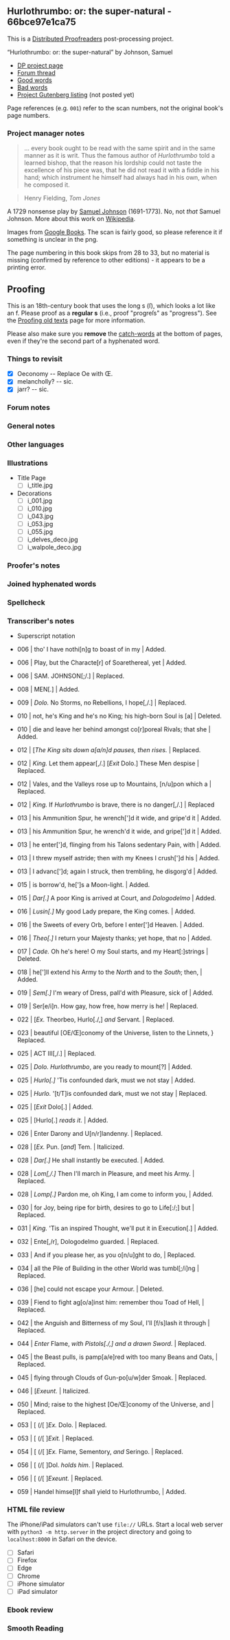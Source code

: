 ## Hurlothrumbo: or: the super-natural - 66bce97e1ca75 ##

This is a [Distributed Proofreaders](http://www.pgdp.net/) post-processing project.

“Hurlothrumbo: or: the super-natural” by Johnson, Samuel

* [DP project page](http://www.pgdp.net/c/project.php?id=projectID66bce97e1ca75)
* [Forum thread](https://www.pgdp.net/phpBB3/viewtopic.php?t=82260)
* [Good words](good_words.txt)
* [Bad words](bad_words.txt)
* [Project Gutenberg listing]() (not posted yet)

Page references (e.g. `001`) refer to the scan numbers, not the original book's page numbers.

### Project manager notes ###

> ... every book ought to be read with the same spirit and in the same manner as it is writ. Thus the famous author of *Hurlothrumbo* told a learned bishop, that the reason his lordship could not taste the excellence of his piece was, that he did not read it with a fiddle in his hand; which instrument he himself had always had in his own, when he composed it.

> Henry Fielding, *Tom Jones*

A 1729 nonsense play by [Samuel Johnson](https://en.wikipedia.org/wiki/Samuel_Johnson_(dramatist)) (1691-1773). No, not *that* Samuel Johnson. More about this work on [Wikipedia](https://en.wikipedia.org/wiki/Hurlothrumbo).

Images from [Google Books](https://www.google.com/books/edition/Hurlothrumbo_or_the_Super_natural_An_ext/OHJZAAAAcAAJ?hl=en&gbpv=0). The scan is fairly good, so please reference it if something is unclear in the png.

The page numbering in this book skips from 28 to 33, but no material is missing (confirmed by reference to other editions) - it appears to be a printing error.

## Proofing

This is an 18th-century book that uses the long s (ſ), which looks a lot like an f. Please proof as a **regular s** (i.e., proof "progreſs" as "progress"). See the [Proofing old texts](https://www.pgdp.net/wiki/DP_Official_Documentation:Proofreading/Proofing_old_texts) page for more information.

Please also make sure you **remove** the [catch-words](https://www.pgdp.net/wiki/DP_Official_Documentation:Proofreading/Proofreading_Guidelines#Single_Word_at_Bottom_of_Page) at the bottom of pages, even if they're the second part of a hyphenated word.

### Things to revisit ###

* [x] Oeconomy -- Replace Oe with Œ.
* [x] melancholly? -- sic.
* [x] jarr? -- sic.

### Forum notes ###

### General notes ###

### Other languages ###

### Illustrations ###
* Title Page
  * [ ] i_title.jpg
* Decorations
  * [ ] i_001.jpg
  * [ ] i_010.jpg
  * [ ] i_043.jpg
  * [ ] i_053.jpg
  * [ ] i_055.jpg
  * [ ] i_delves_deco.jpg
  * [ ] i_walpole_deco.jpg

### Proofer's notes ###

### Joined hyphenated words ###

### Spellcheck ###

### Transcriber's notes ###
* Superscript notation
  
* 006 | tho' I have nothi[n]g to boast of in my | Added.
* 006 | Play, but the Characte[r] of Soarethereal, yet | Added.
* 006 | SAM. JOHNSON[;/.] | Replaced.
* 008 | MEN[.] | Added.
* 009 | <i>Dolo.</i> No Storms, no Rebellions, I hope[,/.] | Replaced.
* 010 | not, he's King and he's no King; his high-born Soul is [a] | Deleted.
* 010 | die and leave her behind amongst co[r]poreal Rivals; that she | Added.
* 012 | [<i>The King sits down a[a/n]d pauses, then rises.</i> | Replaced.
* 012 | <i>King.</i> Let them appear[,/.] [<i>Exit</i> Dolo.] These Men despise | Replaced.
* 012 | Vales, and the Valleys rose up to Mountains, [n/u]pon which a | Replaced.
* 012 | <i>King.</i> If <i>Hurlothrumbo</i> is brave, there is no danger[,/.] | Replaced
* 013 | his Ammunition Spur, he wrench[']d it wide, and gripe'd it | Added.
* 013 | his Ammunition Spur, he wrench'd it wide, and gripe[']d it | Added.
* 013 | he enter[']d, flinging from his Talons sedentary Pain, with | Added.
* 013 | I threw myself astride; then with my Knees I crush[']d his | Added.
* 013 | I advanc[']d; again I struck, then trembling, he disgorg'd | Added.
* 015 | is borrow'd, he[']s a Moon-light. | Added.
* 015 | <i>Dar[.]</i> A poor King is arrived at Court, and <i>Dologodelmo</i> | Added.
* 016 | <i>Lusin[.]</i> My good Lady prepare, the King comes. | Added.
* 016 | the Sweets of every Orb, before I enter[']d Heaven. | Added.
* 016 | <i>Theo[.]</i> I return your Majesty thanks; yet hope, that no | Added.
* 017 | <i>Cade.</i> Oh he's here! O my Soul starts, and my Heart[:]strings | Deleted.
* 018 | he[']ll extend his Army to the <i>North</i> and to the <i>South</i>; then, | Added.
* 019 | <i>Sem[.]</i> I'm weary of Dress, pall'd with Pleasure, sick of | Added.
* 019 | Ser[e/i]n. How gay, how free, how merry is he! | Replaced.
* 022 | [<i>Ex.</i> Theorbeo, Hurlo[./,] <i>and</i> Servant. | Replaced.
* 023 | beautiful [OE/Œ]conomy of the Universe, listen to the Linnets, } Replaced.
* 025 | ACT III[,/.] | Replaced.
* 025 | <i>Dolo.</i> <i>Hurlothrumbo</i>, are you ready to mount[?] | Added.
* 025 | <i>Hurlo[.]</i> 'Tis confounded dark, must we not stay | Added.
* 025 | <i>Hurlo.</i> '[t/T]is confounded dark, must we not stay | Replaced.
* 025 | [<i>Exit</i> Dolo[.] | Added.
* 025 | [Hurlo[.] <i>reads it</i>. | Added.
* 026 | Enter Darony and U[n/r]landenny. | Replaced.
* 028 | [<i>Ex.</i> Pun. [<i>and</i>] Tem. | Italicized.
* 028 | <i>Dar[.]</i> He shall instantly be executed. | Added.
* 028 | <i>Lom[,/.]</i> Then I'll march in Pleasure, and meet his Army. | Replaced.
* 028 | <i>Lomp[.]</i> Pardon me, oh King, I am come to inform you, | Added.
* 030 | for Joy, being ripe for birth, desires to go to Life[:/;] but | Replaced.
* 031 | <i>King.</i> 'Tis an inspired Thought, we'll put it in Execution[.] | Added.
* 032 | Ente[,/r], Dologodelmo guarded. | Replaced.
* 033 | And if you please her, as you o[n/u]ght to do, | Replaced.
* 034 | all the Pile of Building in the other World was tumbl[;/i]ng | Replaced.
* 036 | [he] could not escape your Armour. | Deleted.
* 039 | Fiend to fight ag[o/a]inst him: remember thou Toad of Hell, | Replaced.
* 042 | the Anguish and Bitterness of my Soul, I'll [f/s]lash it through | Replaced.
* 044 | <i>Enter</i> Flame, <i>with Pistols[./,] and a drawn Sword</i>. | Replaced.
* 045 | the Beast pulls, is pamp[a/e]red with too many Beans and Oats, | Replaced.
* 045 | flying through Clouds of Gun-po[u/w]der Smoak. | Replaced.
* 046 | [<i>Exeunt.</i> | Italicized.
* 050 | Mind; raise to the highest [Oe/Œ]conomy of the Universe, and | Replaced.
* 053 | [ (/[ ]<i>Ex.</i> Dolo. | Replaced.
* 053 | [ (/[ ]<i>Exit.</i> | Replaced.
* 054 | [ (/[ ]<i>Ex.</i> Flame, Sementory, <i>and</i> Seringo. | Replaced.
* 056 | [ (/[ ]Dol. <i>holds him</i>. | Replaced.
* 056 | [ (/[ ]<i>Exeunt.</i> | Replaced.
* 059 | Handel himse[l]f shall yield to Hurlothrumbo, | Added.

### HTML file review ###
The iPhone/iPad simulators can't use `file://` URLs. Start a local web server with `python3 -m http.server` in the project directory and going to `localhost:8000` in Safari on the device. 

* [ ] Safari
* [ ] Firefox
* [ ] Edge
* [ ] Chrome
* [ ] iPhone simulator
* [ ] iPad simulator

### Ebook review ###

### Smooth Reading ###
